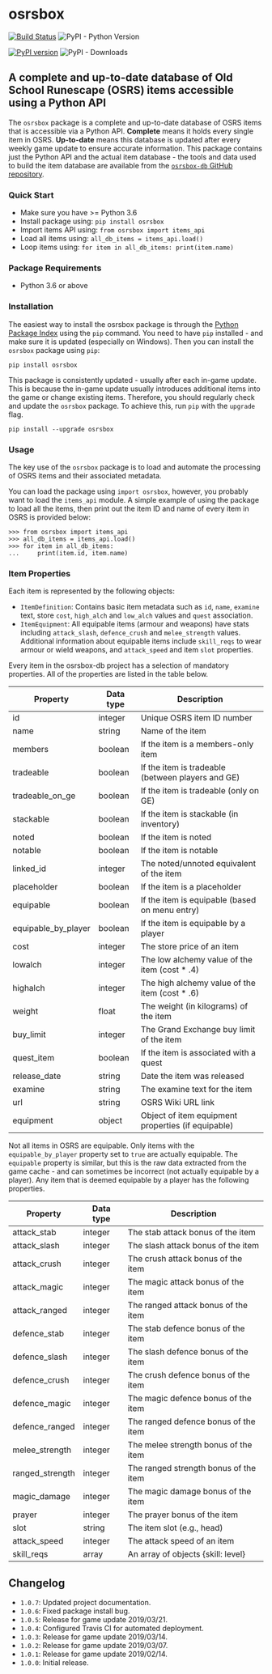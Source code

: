 # osrsbox

[![Build Status](https://travis-ci.org/osrsbox/osrsbox-db.svg?branch=master)](https://travis-ci.org/osrsbox/osrsbox-db) ![PyPI - Python Version](https://img.shields.io/pypi/pyversions/osrsbox.svg) 

[![PyPI version](https://badge.fury.io/py/osrsbox.svg)](https://badge.fury.io/py/osrsbox) ![PyPI - Downloads](https://img.shields.io/pypi/dm/osrsbox.svg)

## A complete and up-to-date database of Old School Runescape (OSRS) items accessible using a Python API

The `osrsbox` package is a complete and up-to-date database of OSRS items that is accessible via a Python API. **Complete** means it holds every single item in OSRS. **Up-to-date** means this database is updated after every weekly game update to ensure accurate information. This package contains just the Python API and the actual item database - the tools and data used to build the item database are available from the [`osrsbox-db` GitHub repository](https://github.com/osrsbox/osrsbox-db).

### Quick Start

- Make sure you have >= Python 3.6
- Install package using: `pip install osrsbox`
- Import items API using: `from osrsbox import items_api`
- Load all items using: `all_db_items = items_api.load()`
- Loop items using: `for item in all_db_items: print(item.name)`

### Package Requirements

- Python 3.6 or above

### Installation

The easiest way to install the osrsbox package is through the [Python Package Index](http://pypi.python.org/) using the `pip` command. You need to have `pip` installed - and make sure it is updated (especially on Windows). Then you can install the `osrsbox` package using `pip`:

```
pip install osrsbox
```

This package is consistently updated - usually after each in-game update. This is because the in-game update usually introduces additional items into the game or change existing items. Therefore, you should regularly check and update the `osrsbox` package. To achieve this, run `pip` with the `upgrade` flag.

```
pip install --upgrade osrsbox
```

### Usage 

The key use of the `osrsbox` package is to load and automate the processing of OSRS items and their associated metadata. 

You can load the package using `import osrsbox`, however, you probably want to load the `items_api` module. A simple example of using the package to load all the items, then print out the item ID and name of every item in OSRS is provided below:

```
>>> from osrsbox import items_api
>>> all_db_items = items_api.load()
>>> for item in all_db_items:
...     print(item.id, item.name)
```

### Item Properties

Each item is represented by the following objects:

- `ItemDefinition`: Contains basic item metadata such as `id`, `name`, `examine` text, store `cost`, `high_alch` and `low_alch` values and `quest` association.
- `ItemEquipment`: All equipable items (armour and weapons) have stats including `attack_slash`, `defence_crush` and `melee_strength` values. Additional information about equipable items include `skill_reqs` to wear armour or wield weapons, and `attack_speed` and item `slot` properties.

Every item in the osrsbox-db project has a selection of mandatory properties. All of the properties are listed in the table below.

| Property            | Data type   | Description                                          |
| ------------------- | ------------| -----------------------------------------------------|
| id                  | integer     | Unique OSRS item ID number                           |
| name                | string      | Name of the item                                     |
| members             | boolean     | If the item is a members-only item                   |
| tradeable           | boolean     | If the item is tradeable (between players and GE)    |
| tradeable_on_ge     | boolean     | If the item is tradeable (only on GE)                |
| stackable           | boolean     | If the item is stackable (in inventory)              |
| noted               | boolean     | If the item is noted                                 |
| notable             | boolean     | If the item is notable                               |
| linked_id           | integer     | The noted/unnoted equivalent of the item             |
| placeholder         | boolean     | If the item is a placeholder                         |
| equipable           | boolean     | If the item is equipable (based on menu entry)       |
| equipable_by_player | boolean     | If the item is equipable by a player                 |
| cost                | integer     | The store price of an item                           |
| lowalch             | integer     | The low alchemy value of the item (cost * .4)        |
| highalch            | integer     | The high alchemy value of the item (cost * .6)       |
| weight              | float       | The weight (in kilograms) of the item                |
| buy_limit           | integer     | The Grand Exchange buy limit of the item             |
| quest_item          | boolean     | If the item is associated with a quest               |
| release_date        | string      | Date the item was released                           |
| examine             | string      | The examine text for the item                        |
| url                 | string      | OSRS Wiki URL link                                   |
| equipment           | object      | Object of item equipment properties (if equipable)   |

Not all items in OSRS are equipable. Only items with the `equipable_by_player` property set to `true` are actually equipable. The `equipable` property is similar, but this is the raw data extracted from the game cache - and can sometimes be incorrect (not actually equipable by a player). Any item that is deemed equipable by a player has the following properties.

| Property        | Data type | Description                           |
| --------------- | --------- | ------------------------------------- |
| attack_stab     | integer   | The stab attack bonus of the item     |
| attack_slash    | integer   | The slash attack bonus of the item    |
| attack_crush    | integer   | The crush attack bonus of the item    |
| attack_magic    | integer   | The magic attack bonus of the item    |
| attack_ranged   | integer   | The ranged attack bonus of the item   |
| defence_stab    | integer   | The stab defence bonus of the item    |
| defence_slash   | integer   | The slash defence bonus of the item   |
| defence_crush   | integer   | The crush defence bonus of the item   |
| defence_magic   | integer   | The magic defence bonus of the item   |
| defence_ranged  | integer   | The ranged defence bonus of the item  |
| melee_strength  | integer   | The melee strength bonus of the item  |
| ranged_strength | integer   | The ranged strength bonus of the item |
| magic_damage    | integer   | The magic damage bonus of the item    |
| prayer          | integer   | The prayer bonus of the item          |
| slot            | string    | The item slot (e.g., head)            |
| attack_speed    | integer   | The attack speed of an item           |
| skill_reqs      | array     | An array of objects {skill: level}    |

## Changelog

- `1.0.7`: Updated project documentation.
- `1.0.6`: Fixed package install bug.
- `1.0.5`: Release for game update 2019/03/21.
- `1.0.4`: Configured Travis CI for automated deployment.
- `1.0.3`: Release for game update 2019/03/14.
- `1.0.2`: Release for game update 2019/03/07.
- `1.0.1`: Release for game update 2019/02/14.
- `1.0.0`: Initial release.
